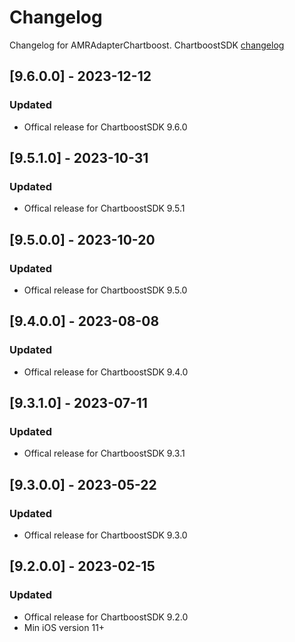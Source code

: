 # Changelog

Changelog for AMRAdapterChartboost. 
ChartboostSDK [changelog](https://answers.chartboost.com/en-us/child_article/ios)

## [9.6.0.0] - 2023-12-12
### Updated
- Offical release for ChartboostSDK 9.6.0

## [9.5.1.0] - 2023-10-31
### Updated
- Offical release for ChartboostSDK 9.5.1


## [9.5.0.0] - 2023-10-20
### Updated
- Offical release for ChartboostSDK 9.5.0

## [9.4.0.0] - 2023-08-08
### Updated
- Offical release for ChartboostSDK 9.4.0

## [9.3.1.0] - 2023-07-11
### Updated
- Offical release for ChartboostSDK 9.3.1

## [9.3.0.0] - 2023-05-22
### Updated
- Offical release for ChartboostSDK 9.3.0

## [9.2.0.0] - 2023-02-15
### Updated
- Offical release for ChartboostSDK 9.2.0
- Min iOS version 11+
